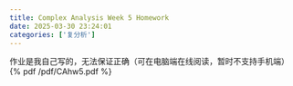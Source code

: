 ```yaml
---
title: Complex Analysis Week 5 Homework
date: 2025-03-30 23:24:01
categories: ['复分析']
---
```

作业是我自己写的，无法保证正确（可在电脑端在线阅读，暂时不支持手机端）
{% pdf /pdf/CAhw5.pdf %}